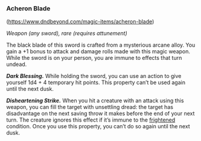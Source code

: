 ### Acheron Blade
(https://www.dndbeyond.com/magic-items/acheron-blade)

_Weapon (any sword), rare (requires attunement)_

The black blade of this sword is crafted from a mysterious arcane alloy. You gain a +1 bonus to attack and damage rolls made with this magic weapon. While the sword is on your person, you are immune to effects that turn undead.

**_Dark Blessing._** While holding the sword, you can use an action to give yourself 1d4 + 4 temporary hit points. This property can’t be used again until the next dusk.

**_Disheartening Strike._** When you hit a creature with an attack using this weapon, you can fill the target with unsettling dread: the target has disadvantage on the next saving throw it makes before the end of your next turn. The creature ignores this effect if it’s immune to the [frightened](https://www.dndbeyond.com/compendium/rules/basic-rules/appendix-a-conditions#Frightened) condition. Once you use this property, you can’t do so again until the next dusk.